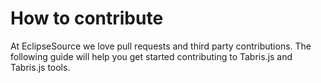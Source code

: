 # How to contribute

At EclipseSource we love pull requests and third party contributions. The following guide will help you get started contributing to Tabris.js and Tabris.js tools.

